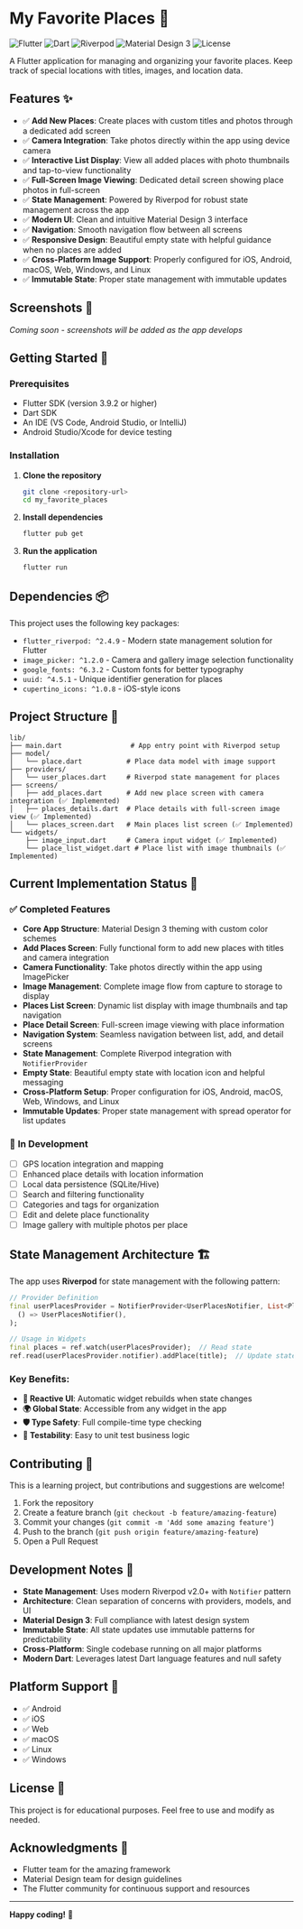 # My Favorite Places 📍

![Flutter](https://img.shields.io/badge/Flutter-3.9.2+-02569B?style=for-the-badge&logo=flutter&logoColor=white)
![Dart](https://img.shields.io/badge/Dart-3.9.2+-0175C2?style=for-the-badge&logo=dart&logoColor=white)
![Riverpod](https://img.shields.io/badge/Riverpod-State%20Management-00D4AA?style=for-the-badge&logo=flutter&logoColor=white)
![Material Design 3](https://img.shields.io/badge/Material%20Design%203-757575?style=for-the-badge&logo=material-design&logoColor=white)
![License](https://img.shields.io/badge/License-Educational-brightgreen?style=for-the-badge)

A Flutter application for managing and organizing your favorite places. Keep track of special locations with titles, images, and location data.

## Features ✨

- ✅ **Add New Places**: Create places with custom titles and photos through a dedicated add screen
- ✅ **Camera Integration**: Take photos directly within the app using device camera
- ✅ **Interactive List Display**: View all added places with photo thumbnails and tap-to-view functionality
- ✅ **Full-Screen Image Viewing**: Dedicated detail screen showing place photos in full-screen
- ✅ **State Management**: Powered by Riverpod for robust state management across the app
- ✅ **Modern UI**: Clean and intuitive Material Design 3 interface
- ✅ **Navigation**: Smooth navigation flow between all screens
- ✅ **Responsive Design**: Beautiful empty state with helpful guidance when no places are added
- ✅ **Cross-Platform Image Support**: Properly configured for iOS, Android, macOS, Web, Windows, and Linux
- ✅ **Immutable State**: Proper state management with immutable updates

## Screenshots 📱

*Coming soon - screenshots will be added as the app develops*

## Getting Started 🚀

### Prerequisites

- Flutter SDK (version 3.9.2 or higher)
- Dart SDK
- An IDE (VS Code, Android Studio, or IntelliJ)
- Android Studio/Xcode for device testing

### Installation

1. **Clone the repository**
   ```bash
   git clone <repository-url>
   cd my_favorite_places
   ```

2. **Install dependencies**
   ```bash
   flutter pub get
   ```

3. **Run the application**
   ```bash
   flutter run
   ```

## Dependencies 📦

This project uses the following key packages:

- `flutter_riverpod: ^2.4.9` - Modern state management solution for Flutter
- `image_picker: ^1.2.0` - Camera and gallery image selection functionality
- `google_fonts: ^6.3.2` - Custom fonts for better typography
- `uuid: ^4.5.1` - Unique identifier generation for places
- `cupertino_icons: ^1.0.8` - iOS-style icons

## Project Structure 📁

```
lib/
├── main.dart                 # App entry point with Riverpod setup
├── model/
│   └── place.dart           # Place data model with image support
├── providers/
│   └── user_places.dart     # Riverpod state management for places
├── screens/
│   ├── add_places.dart      # Add new place screen with camera integration (✅ Implemented)
│   ├── places_details.dart  # Place details with full-screen image view (✅ Implemented)
│   └── places_screen.dart   # Main places list screen (✅ Implemented)
└── widgets/
    ├── image_input.dart     # Camera input widget (✅ Implemented)
    └── place_list_widget.dart # Place list with image thumbnails (✅ Implemented)
```

## Current Implementation Status 🚀

### ✅ **Completed Features**
- **Core App Structure**: Material Design 3 theming with custom color schemes
- **Add Places Screen**: Fully functional form to add new places with titles and camera integration
- **Camera Functionality**: Take photos directly within the app using ImagePicker
- **Image Management**: Complete image flow from capture to storage to display
- **Places List Screen**: Dynamic list display with image thumbnails and tap navigation
- **Place Detail Screen**: Full-screen image viewing with place information
- **Navigation System**: Seamless navigation between list, add, and detail screens
- **State Management**: Complete Riverpod integration with `NotifierProvider`
- **Empty State**: Beautiful empty state with location icon and helpful messaging
- **Cross-Platform Setup**: Proper configuration for iOS, Android, macOS, Web, Windows, and Linux
- **Immutable Updates**: Proper state management with spread operator for list updates

### 🚧 **In Development**
- [ ] GPS location integration and mapping
- [ ] Enhanced place details with location information
- [ ] Local data persistence (SQLite/Hive)
- [ ] Search and filtering functionality
- [ ] Categories and tags for organization
- [ ] Edit and delete place functionality
- [ ] Image gallery with multiple photos per place

## State Management Architecture 🏗️

The app uses **Riverpod** for state management with the following pattern:

```dart
// Provider Definition
final userPlacesProvider = NotifierProvider<UserPlacesNotifier, List<Place>>(
  () => UserPlacesNotifier(),
);

// Usage in Widgets
final places = ref.watch(userPlacesProvider);  // Read state
ref.read(userPlacesProvider.notifier).addPlace(title);  // Update state
```

### Key Benefits:
- **🔄 Reactive UI**: Automatic widget rebuilds when state changes
- **🌍 Global State**: Accessible from any widget in the app
- **🛡️ Type Safety**: Full compile-time type checking
- **🧪 Testability**: Easy to unit test business logic

## Contributing 🤝

This is a learning project, but contributions and suggestions are welcome!

1. Fork the repository
2. Create a feature branch (`git checkout -b feature/amazing-feature`)
3. Commit your changes (`git commit -m 'Add some amazing feature'`)
4. Push to the branch (`git push origin feature/amazing-feature`)
5. Open a Pull Request

## Development Notes 📝

- **State Management**: Uses modern Riverpod v2.0+ with `Notifier` pattern
- **Architecture**: Clean separation of concerns with providers, models, and UI
- **Material Design 3**: Full compliance with latest design system
- **Immutable State**: All state updates use immutable patterns for predictability
- **Cross-Platform**: Single codebase running on all major platforms
- **Modern Dart**: Leverages latest Dart language features and null safety

## Platform Support 🎯

- ✅ Android
- ✅ iOS
- ✅ Web
- ✅ macOS
- ✅ Linux
- ✅ Windows

## License 📄

This project is for educational purposes. Feel free to use and modify as needed.

## Acknowledgments 🙏

- Flutter team for the amazing framework
- Material Design team for design guidelines
- The Flutter community for continuous support and resources

---

**Happy coding!** 🎉
